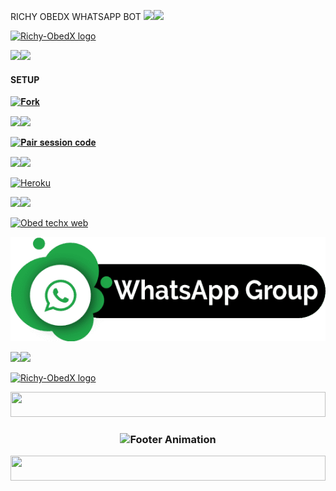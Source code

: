   RICHY OBEDX WHATSAPP BOT
<a><img src='https://i.imgur.com/LyHic3i.gif'/></a><a><img src='https://i.imgur.com/LyHic3i.gif'/></a>

<p align="left">
  <a href="https://github.com/Trippleo1802/RICHY-OBEDX">
    <img alt="Richy-ObedX logo" height="300" width="300" src="https://files.catbox.moe/b3yuyf.jpg">
  </a>
</p>

<a><img src='https://i.imgur.com/LyHic3i.gif'/></a><a><img src='https://i.imgur.com/LyHic3i.gif'/></a>


#### SETUP 



<a href="https://github.com/Trippleo1802/RICHY-OBEDX/fork"><img src="https://img.shields.io/badge/Fork-white" alt="𝐅𝐨𝐫𝐤" width="100"></a>


<a><img src='https://i.imgur.com/LyHic3i.gif'/></a><a><img src='https://i.imgur.com/LyHic3i.gif'/></a>

 
<a href="https://obed-webs-3.onrender.com/pair"><img src="https://img.shields.io/badge/Pair%20session%20code-white" alt="𝐏𝐚𝐢𝐫 𝐬𝐞𝐬𝐬𝐢𝐨𝐧 𝐜𝐨𝐝𝐞" width="300"></a>


<a><img src='https://i.imgur.com/LyHic3i.gif'/></a><a><img src='https://i.imgur.com/LyHic3i.gif'/></a>


 <a href="https://dashboard.heroku.com/new?template=https://github.com/Trippleo1802/RICHY-OBEDX"><img title="DEPLOY-ON HEROKU" src="https://img.shields.io/badge/DEPLOY%20ON%20HEROKU-white" alt="Heroku" width="300"></a>



<a><img src='https://i.imgur.com/LyHic3i.gif'/></a><a><img src='https://i.imgur.com/LyHic3i.gif'/></a>

 
<a href="https://obed-webs-3.onrender.com/"><img src="https://img.shields.io/badge/Obed%20webs%20site-white" alt="Obed techx web" width="300"></a>
  


[![JOIN WHATSAPP GROUP](https://raw.githubusercontent.com/Neeraj-x0/Neeraj-x0/main/photos/suddidina-join-whatsapp.png)](https://whatsapp.com/channel/0029Vb46YKVGehEEbFN3jH3I)

 
<a><img src='https://i.imgur.com/LyHic3i.gif'/></a><a><img src='https://i.imgur.com/LyHic3i.gif'/></a>



  <p align="left">
  <a href="https://github.com/Trippleo1802/RICHY-OBEDX">
    <img alt="Richy-ObedX logo" height="300" width="300" src="https://files.catbox.moe/h7g302.jpg">
  </a>



<!-- Glowing Footer -->
<p align="center">
  <img src="https://i.imgur.com/dBaSKWF.gif" height="40" width="100%">
</p>

<h3 align="center">
  <img src="https://readme-typing-svg.herokuapp.com?font=Fira+Code&size=20&duration=3000&color=FFFFFF&background=000000&center=true&vCenter=true&width=600&lines=💎+BWM+XMD+Quantum+Edition+by+Ibrahim+Adams;⚡+The+Future+of+WhatsApp+Bots+is+Here" alt="Footer Animation">
</h3>

<p align="center">
  <img src="https://i.imgur.com/dBaSKWF.gif" height="40" width="100%">
</p>

